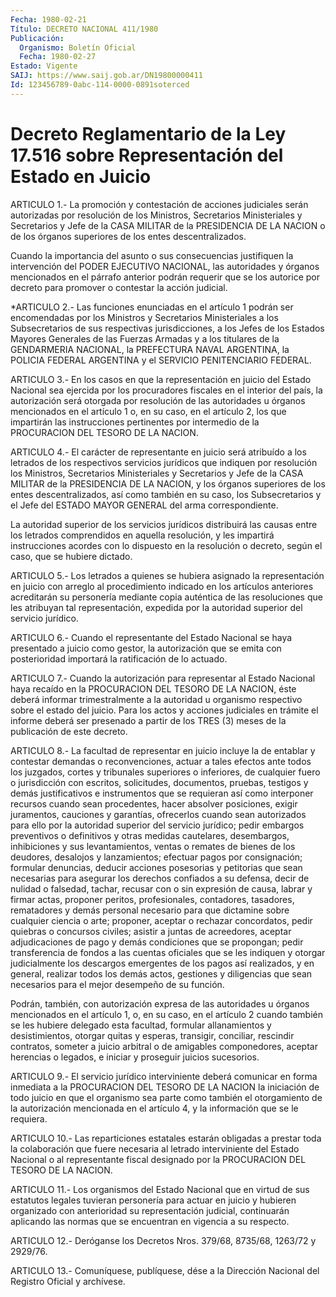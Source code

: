 ```yaml
---
Fecha: 1980-02-21
Título: DECRETO NACIONAL 411/1980
Publicación:
  Organismo: Boletín Oficial
  Fecha: 1980-02-27
Estado: Vigente
SAIJ: https://www.saij.gob.ar/DN19800000411
Id: 123456789-0abc-114-0000-0891soterced
---
```

# Decreto Reglamentario de la Ley 17.516 sobre Representación del Estado en Juicio

<a id="1"></a>
ARTICULO 1.- La promoción y contestación de acciones judiciales serán autorizadas por resolución de los Ministros, Secretarios Ministeriales y Secretarios y Jefe de la CASA MILITAR de la PRESIDENCIA DE LA NACION o de los órganos superiores de los entes descentralizados.

Cuando la importancia del asunto o sus consecuencias justifiquen la intervención del PODER EJECUTIVO NACIONAL, las autoridades y órganos mencionados en el párrafo anterior podrán requerir que se los autorice por decreto para promover o contestar la acción judicial.

<a id="2"></a>
*ARTICULO 2.- Las funciones enunciadas en el artículo 1 podrán ser encomendadas por los Ministros y Secretarios Ministeriales a los Subsecretarios de sus respectivas jurisdicciones, a los Jefes de los Estados Mayores Generales de las Fuerzas Armadas y a los titulares de la GENDARMERIA NACIONAL, la PREFECTURA NAVAL ARGENTINA, la POLICIA FEDERAL ARGENTINA y el SERVICIO PENITENCIARIO FEDERAL.

<a id="3"></a>
ARTICULO 3.- En los casos en que la representación en juicio del Estado Nacional sea ejercida por los procuradores fiscales en el interior del país, la autorización será otorgada por resolución de las autoridades u órganos mencionados en el artículo 1 o, en su caso, en el artículo 2, los que impartirán las instrucciones pertinentes por intermedio de la PROCURACION DEL TESORO DE LA NACION.

<a id="4"></a>
ARTICULO 4.- El carácter de representante en juicio será atribuído a los letrados de los respectivos servicios jurídicos que indiquen por resolución los Ministros, Secretarios Ministeriales y Secretarios y Jefe de la CASA MILITAR de la PRESIDENCIA DE LA NACION, y los órganos superiores de los entes descentralizados, así como también en su caso, los Subsecretarios y el Jefe del ESTADO MAYOR GENERAL del arma correspondiente.

La autoridad superior de los servicios jurídicos distribuirá las causas entre los letrados comprendidos en aquella resolución, y les impartirá instrucciones acordes con lo dispuesto en la resolución o decreto, según el caso, que se hubiere dictado.

<a id="5"></a>
ARTICULO 5.- Los letrados a quienes se hubiera asignado la representación en juicio con arreglo al procedimiento indicado en los artículos anteriores acreditarán su personería mediante copia auténtica de las resoluciones que les atribuyan tal representación, expedida por la autoridad superior del servicio jurídico.

<a id="6"></a>
ARTICULO 6.- Cuando el representante del Estado Nacional se haya presentado a juicio como gestor, la autorización que se emita con posterioridad importará la ratificación de lo actuado.

<a id="7"></a>
ARTICULO 7.- Cuando la autorización para representar al Estado Nacional haya recaído en la PROCURACION DEL TESORO DE LA NACION, éste deberá informar trimestralmente a la autoridad u organismo respectivo sobre el estado del juicio. Para los actos y acciones judiciales en trámite el informe deberá ser presenado a partir de los TRES (3) meses de la publicación de este decreto.

<a id="8"></a>
ARTICULO 8.- La facultad de representar en juicio incluye la de entablar y contestar demandas o reconvenciones, actuar a tales efectos ante todos los juzgados, cortes y tribunales superiores o inferiores, de cualquier fuero o jurisdicción con escritos, solicitudes, documentos, pruebas, testigos y demás justificativos e instrumentos que se requieran así como interponer recursos cuando sean procedentes, hacer absolver posiciones, exigir juramentos, cauciones y garantías, ofrecerlos cuando sean autorizados para ello por la autoridad superior del servicio jurídico; pedir embargos preventivos o definitivos y otras medidas cautelares, desembargos, inhibiciones y sus levantamientos, ventas o remates de bienes de los deudores, desalojos y lanzamientos; efectuar pagos por consignación; formular denuncias, deducir acciones posesorias y petitorias que sean necesarias para asegurar los derechos confiados a su defensa, decir de nulidad o falsedad, tachar, recusar con o sin expresión de causa, labrar y firmar actas, proponer peritos, profesionales, contadores, tasadores, rematadores y demás personal necesario para que dictamine sobre cualquier ciencia o arte; proponer, aceptar o rechazar concordatos, pedir quiebras o concursos civiles; asistir a juntas de acreedores, aceptar adjudicaciones de pago y demás condiciones que se propongan; pedir transferencia de fondos a las cuentas oficiales que se les indiquen y otorgar judicialmente los descargos emergentes de los pagos así realizados, y en general, realizar todos los demás actos, gestiones y diligencias que sean necesarios para el mejor desempeño de su función.

Podrán, también, con autorización expresa de las autoridades u órganos mencionados en el artículo 1, o, en su caso, en el artículo 2 cuando también se les hubiere delegado esta facultad, formular allanamientos y desistimientos, otorgar quitas y esperas, transigir, conciliar, rescindir contratos, someter a juicio arbitral o de amigables componedores, aceptar herencias o legados, e iniciar y proseguir juicios sucesorios.

<a id="9"></a>
ARTICULO 9.- El servicio jurídico interviniente deberá comunicar en forma inmediata a la PROCURACION DEL TESORO DE LA NACION la iniciación de todo juicio en que el organismo sea parte como también el otorgamiento de la autorización mencionada en el artículo 4, y la información que se le requiera.

<a id="10"></a>
ARTICULO 10.- Las reparticiones estatales estarán obligadas a prestar toda la colaboración que fuere necesaria al letrado interviniente del Estado Nacional o al representante fiscal designado por la PROCURACION DEL TESORO DE LA NACION.

<a id="11"></a>
ARTICULO 11.- Los organismos del Estado Nacional que en virtud de sus estatutos legales tuvieran personería para actuar en juicio y hubieren organizado con anterioridad su representación judicial, continuarán aplicando las normas que se encuentran en vigencia a su respecto.

<a id="12"></a>
ARTICULO 12.- Deróganse los Decretos Nros. 379/68, 8735/68, 1263/72 y 2929/76.

<a id="13"></a>
ARTICULO 13.- Comuníquese, publíquese, dése a la Dirección Nacional del Registro Oficial y archívese.